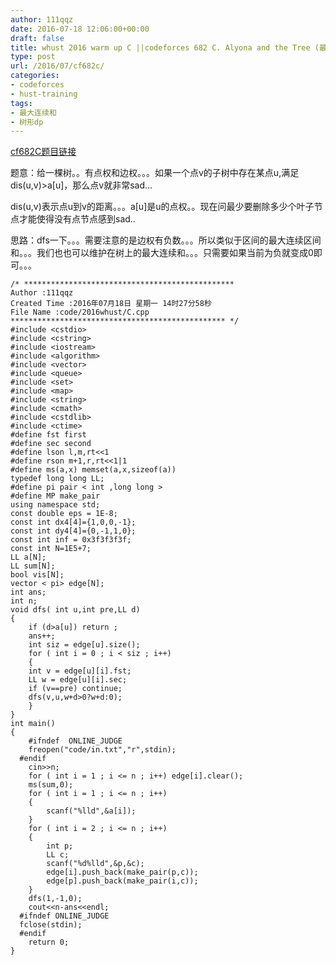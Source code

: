 ```yaml
---
author: 111qqz
date: 2016-07-18 12:06:00+00:00
draft: false
title: whust 2016 warm up C ||codeforces 682 C. Alyona and the Tree (最大连续和,树形dp)
type: post
url: /2016/07/cf682c/
categories:
- codeforces
- hust-training
tags:
- 最大连续和
- 树形dp
---
```


[cf682C题目链接](http://codeforces.com/problemset/problem/682/C)



题意：给一棵树。。有点权和边权。。。如果一个点v的子树中存在某点u,满足dis(u,v)>a[u]，那么点v就非常sad...

dis(u,v)表示点u到v的距离。。。a[u]是u的点权。。现在问最少要删除多少个叶子节点才能使得没有点节点感到sad..



思路：dfs一下。。。需要注意的是边权有负数。。。所以类似于区间的最大连续区间和。。。我们也也可以维护在树上的最大连续和。。。只需要如果当前为负就变成0即可。。。





    
    /* ***********************************************
    Author :111qqz
    Created Time :2016年07月18日 星期一 14时27分58秒
    File Name :code/2016whust/C.cpp
    ************************************************ */
    #include <cstdio>
    #include <cstring>
    #include <iostream>
    #include <algorithm>
    #include <vector>
    #include <queue>
    #include <set>
    #include <map>
    #include <string>
    #include <cmath>
    #include <cstdlib>
    #include <ctime>
    #define fst first
    #define sec second
    #define lson l,m,rt<<1
    #define rson m+1,r,rt<<1|1
    #define ms(a,x) memset(a,x,sizeof(a))
    typedef long long LL;
    #define pi pair < int ,long long >
    #define MP make_pair
    using namespace std;
    const double eps = 1E-8;
    const int dx4[4]={1,0,0,-1};
    const int dy4[4]={0,-1,1,0};
    const int inf = 0x3f3f3f3f;
    const int N=1E5+7;
    LL a[N];
    LL sum[N];
    bool vis[N];
    vector < pi> edge[N];
    int ans;
    int n;
    void dfs( int u,int pre,LL d)
    {
        if (d>a[u]) return ;
        ans++;
        int siz = edge[u].size();
        for ( int i = 0 ; i < siz ; i++)
        {
    	int v = edge[u][i].fst;
    	LL w = edge[u][i].sec;
    	if (v==pre) continue;
    	dfs(v,u,w+d>0?w+d:0);
        }
    }
    int main()
    {
    	#ifndef  ONLINE_JUDGE 
    	freopen("code/in.txt","r",stdin);
      #endif
    	cin>>n;
    	for ( int i = 1 ; i <= n ; i++) edge[i].clear();
    	ms(sum,0);
    	for ( int i = 1 ; i <= n ; i++)
    	{
    	    scanf("%lld",&a[i]);
    	}
    	for ( int i = 2 ; i <= n ; i++)
    	{
    	    int p;
    	    LL c;
    	    scanf("%d%lld",&p,&c);
    	    edge[i].push_back(make_pair(p,c));
    	    edge[p].push_back(make_pair(i,c));
    	}
    	dfs(1,-1,0);
    	cout<<n-ans<<endl;
      #ifndef ONLINE_JUDGE  
      fclose(stdin);
      #endif
        return 0;
    }
    



